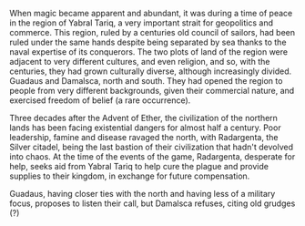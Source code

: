 When magic became apparent and abundant, it was during a time of peace in the region of Yabral Tariq, a very important strait for geopolitics and commerce. This region, ruled by a centuries old council of sailors, had been ruled under the same hands despite being separated by sea thanks to the naval expertise of its conquerors. 
The two plots of land of the region were adjacent to very different cultures, and even religion, and so, with the centuries, they had grown culturally diverse, although increasingly divided. Guadaus and Damalsca, north and south.
They had opened the region to people from very different backgrounds, given their commercial nature, and exercised freedom of belief (a rare occurrence).

Three decades after the Advent of Ether, the civilization of the northern lands has been facing existential dangers for almost half a century. Poor leadership, famine and disease ravaged the north, with Radargenta, the Silver citadel, being the last bastion of their civilization that hadn't devolved into chaos. 
At the time of the events of the game, Radargenta, desperate for help, seeks aid from Yabral Tariq to help cure the plague and provide supplies to their kingdom, in exchange for future compensation. 

Guadaus, having closer ties with the north and having less of a military focus, proposes to listen their call, but Damalsca refuses, citing old grudges (?)